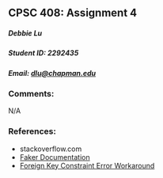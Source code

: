 ## CPSC 408: Assignment 4

##### Debbie Lu 
##### Student ID: 2292435
##### Email: dlu@chapman.edu

### Comments:
N/A

### References:
- stackoverflow.com
- [Faker Documentation](https://faker.readthedocs.io/en/master/)
- [Foreign Key Constraint Error Workaround](https://www.tutorialspoint.com/mysql-error-1452-cannot-add-or-update-a-child-row-a-foreign-key-constraint-fails)
